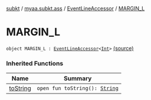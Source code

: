 [subkt](../../index.md) / [myaa.subkt.ass](../index.md) / [EventLineAccessor](index.md) / [MARGIN_L](./-m-a-r-g-i-n_-l.md)

# MARGIN_L

`object MARGIN_L : `[`EventLineAccessor`](index.md)`<`[`Int`](https://kotlinlang.org/api/latest/jvm/stdlib/kotlin/-int/index.html)`>` [(source)](https://github.com/Myaamori/SubKt/blob/0.1.13/src/main/kotlin/myaa/subkt/ass/parser.kt#L438)

### Inherited Functions

| Name | Summary |
|---|---|
| [toString](to-string.md) | `open fun toString(): `[`String`](https://kotlinlang.org/api/latest/jvm/stdlib/kotlin/-string/index.html) |
